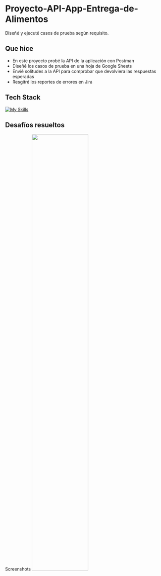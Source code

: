 # Proyecto-API-App-Entrega-de-Alimentos
Diseñé y ejecuté casos de prueba según requisito.
## Que hice
- En este proyecto probé la API de la aplicación con Postman
- Diseñé los casos de prueba en una hoja de Google Sheets
- Envié solitudes a la API para comprobar que devolviera las respuestas esperadas
- Resgitré los reportes de errores en Jira

## Tech Stack
[![My Skills](https://skillicons.dev/icons?i=postman=light)](https://skillicons.dev)

## Desafíos resueltos
Screenshots
<img src="https://github.com/jgera-gsuarez/Proyecto-API-App-Entrega-de-Alimentos/PostmanAPI.png" style="height: 60%; width:60%;"/>
